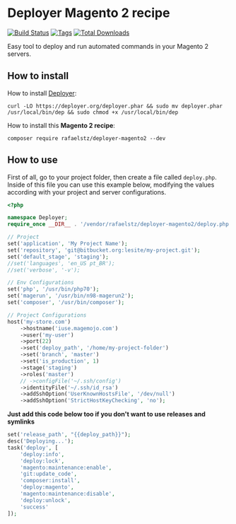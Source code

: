 # Deployer Magento 2 recipe

[![Build Status](https://app.travis-ci.com/rafaelstz/deployer.svg?branch=master)](https://app.travis-ci.com/rafaelstz/deployer)
[![Tags](https://img.shields.io/github/tag/rafaelstz/deployer-magento2.svg)](https://github.com/rafaelstz/deployer-magento2/releases)
<a href="https://packagist.org/packages/rafaelstz/deployer-magento2"><img src="https://img.shields.io/packagist/dt/rafaelstz/deployer-magento2.svg" alt="Total Downloads"></a>

Easy tool to deploy and run automated commands in your Magento 2 servers.

How to install
-------

How to install [Deployer](https://deployer.org/):

```
curl -LO https://deployer.org/deployer.phar && sudo mv deployer.phar /usr/local/bin/dep && sudo chmod +x /usr/local/bin/dep
```

How to install this **Magento 2 recipe**:

```
composer require rafaelstz/deployer-magento2 --dev
```

How to use
-----

First of all, go to your project folder, then create a file called `deploy.php`. Inside of this file you can use this example below, modifying the values according with your project and server configurations.

```php
<?php

namespace Deployer;
require_once __DIR__ . '/vendor/rafaelstz/deployer-magento2/deploy.php';

// Project
set('application', 'My Project Name');
set('repository', 'git@bitbucket.org:lesite/my-project.git');
set('default_stage', 'staging');
//set('languages', 'en_US pt_BR');
//set('verbose', '-v');

// Env Configurations
set('php', '/usr/bin/php70');
set('magerun', '/usr/bin/n98-magerun2');
set('composer', '/usr/bin/composer');

// Project Configurations
host('my-store.com')
    ->hostname('iuse.magemojo.com')
    ->user('my-user')
    ->port(22)
    ->set('deploy_path', '/home/my-project-folder')
    ->set('branch', 'master')
    ->set('is_production', 1)
    ->stage('staging')
    ->roles('master')
    // ->configFile('~/.ssh/config')
    ->identityFile('~/.ssh/id_rsa')
    ->addSshOption('UserKnownHostsFile', '/dev/null')
    ->addSshOption('StrictHostKeyChecking', 'no');
```

**Just add this code below too if you don't want to use releases and symlinks**

```php
set('release_path', "{{deploy_path}}");
desc('Deploying...');
task('deploy', [
    'deploy:info',
    'deploy:lock',
    'magento:maintenance:enable',
    'git:update_code',
    'composer:install',
    'deploy:magento',
    'magento:maintenance:disable',
    'deploy:unlock',
    'success'
]);
```
